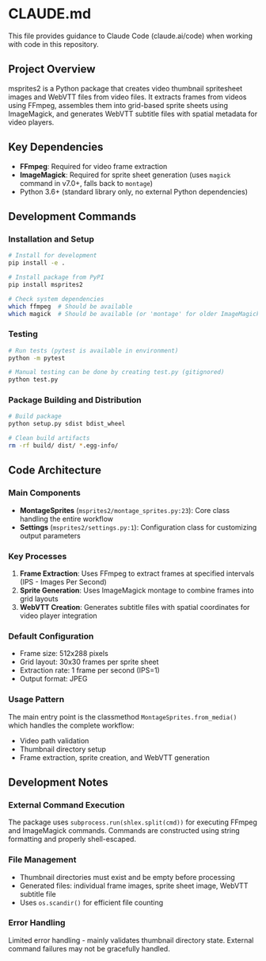 # CLAUDE.md

This file provides guidance to Claude Code (claude.ai/code) when working with code in this repository.

## Project Overview
msprites2 is a Python package that creates video thumbnail spritesheet images and WebVTT files from video files. It extracts frames from videos using FFmpeg, assembles them into grid-based sprite sheets using ImageMagick, and generates WebVTT subtitle files with spatial metadata for video players.

## Key Dependencies
- **FFmpeg**: Required for video frame extraction
- **ImageMagick**: Required for sprite sheet generation (uses `magick` command in v7.0+, falls back to `montage`)
- Python 3.6+ (standard library only, no external Python dependencies)

## Development Commands

### Installation and Setup
```bash
# Install for development
pip install -e .

# Install package from PyPI
pip install msprites2

# Check system dependencies
which ffmpeg  # Should be available
which magick  # Should be available (or 'montage' for older ImageMagick)
```

### Testing
```bash
# Run tests (pytest is available in environment)
python -m pytest

# Manual testing can be done by creating test.py (gitignored)
python test.py
```

### Package Building and Distribution
```bash
# Build package
python setup.py sdist bdist_wheel

# Clean build artifacts
rm -rf build/ dist/ *.egg-info/
```

## Code Architecture

### Main Components
- **MontageSprites** (`msprites2/montage_sprites.py:23`): Core class handling the entire workflow
- **Settings** (`msprites2/settings.py:1`): Configuration class for customizing output parameters

### Key Processes
1. **Frame Extraction**: Uses FFmpeg to extract frames at specified intervals (IPS - Images Per Second)
2. **Sprite Generation**: Uses ImageMagick montage to combine frames into grid layouts
3. **WebVTT Creation**: Generates subtitle files with spatial coordinates for video player integration

### Default Configuration
- Frame size: 512x288 pixels
- Grid layout: 30x30 frames per sprite sheet
- Extraction rate: 1 frame per second (IPS=1)
- Output format: JPEG

### Usage Pattern
The main entry point is the classmethod `MontageSprites.from_media()` which handles the complete workflow:
- Video path validation
- Thumbnail directory setup
- Frame extraction, sprite creation, and WebVTT generation

## Development Notes

### External Command Execution
The package uses `subprocess.run(shlex.split(cmd))` for executing FFmpeg and ImageMagick commands. Commands are constructed using string formatting and properly shell-escaped.

### File Management
- Thumbnail directories must exist and be empty before processing
- Generated files: individual frame images, sprite sheet image, WebVTT subtitle file
- Uses `os.scandir()` for efficient file counting

### Error Handling
Limited error handling - mainly validates thumbnail directory state. External command failures may not be gracefully handled.